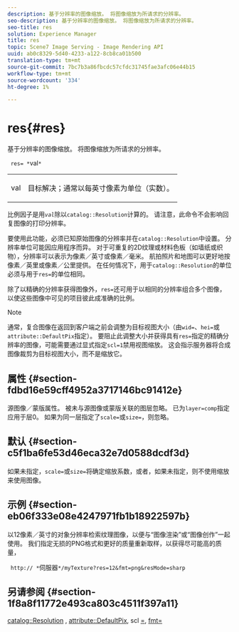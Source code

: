 ```yaml
---
description: 基于分辨率的图像缩放。 将图像缩放为所请求的分辨率。
seo-description: 基于分辨率的图像缩放。 将图像缩放为所请求的分辨率。
seo-title: res
solution: Experience Manager
title: res
topic: Scene7 Image Serving - Image Rendering API
uuid: ab0c8329-5d40-4233-a122-8cb8ca01b500
translation-type: tm+mt
source-git-commit: 7bc7b3a86fbcdc57cfdc31745fae3afc06e44b15
workflow-type: tm+mt
source-wordcount: '334'
ht-degree: 1%

---
```



# res{#res}

基于分辨率的图像缩放。 将图像缩放为所请求的分辨率。

` res= *`val`*`

<table id="simpletable_E69F3709266749C4A165C90FF18FF5AA"> 
 <tr class="strow"> 
  <td class="stentry"> <p> <span class="varname"> val  </span> </p> </td> 
  <td class="stentry"> <p>目标解决；通常以每英寸像素为单位（实数）。 </p> </td> 
 </tr> 
</table>

比例因子是用&#x200B;*`val`*&#x200B;除以`catalog::Resolution`计算的。 请注意，此命令不会影响回复图像的打印分辨率。

要使用此功能，必须已知原始图像的分辨率并在`catalog::Resolution`中设置。 分辨率单位可能因应用程序而异。 对于可重复的2D纹理或材料色板（如墙纸或织物），分辨率可以表示为像素／英寸或像素／毫米。 航拍照片和地图可以更好地按像素／英里或像素／公里提供。 在任何情况下，用于`catalog::Resolution`的单位必须与用于`res=`的单位相同。

除了以精确的分辨率获得图像外，`res=`还可用于以相同的分辨率组合多个图像，以使这些图像中可见的项目彼此成准确的比例。

>[!NOTE]
>
>通常，复合图像在返回到客户端之前会调整为目标视图大小（由`wid=`、`hei=`或`attribute::DefaultPix`指定）。 要阻止此调整大小并获得具有`res=`指定的精确分辨率的图像，可能需要通过显式指定`scl=1`禁用视图缩放。 这会指示服务器将合成图像裁剪为目标视图大小，而不是缩放它。

## 属性 {#section-fdbd16e59cff4952a3717146bc91412e}

源图像／蒙版属性。 被未与源图像或蒙版关联的图层忽略。 已为`layer=comp`指定应用于层0。 如果为同一层指定了`scale=`或`size=`，则忽略。

## 默认 {#section-c5f1ba6fe53d46eca32e7d0588dcdf3d}

如果未指定，`scale=`或`size=`将确定缩放系数，或者，如果未指定，则不使用缩放来使用图像。

## 示例 {#section-eb06f333e08e4247971fb1b18922597b}

以12像素／英寸的对象分辨率检索纹理图像，以便与“图像渲染”或“图像创作”一起使用。 我们指定无损的PNG格式和更好的质量重新取样，以获得尽可能高的质量，

` http:// *`伺服器`*/myTexture?res=12&fmt=png&resMode=sharp`

## 另请参阅 {#section-1f8a8f11772e493ca803c4511f397a11}

[catalog::Resolution](../../../../../is-api/image-catalog/image-serving-api-ref/c-image-catalog-reference/c-image-svg-data-reference/c-image-data-reference/r-resolution-cat.md#reference-de489f5f36b64bd0831749546f8728e1) ,  [attribute::DefaultPix](../../../../../is-api/image-catalog/image-serving-api-ref/c-image-catalog-reference/c-attributes-reference/r-defaultpix.md#reference-996b2c22b30f4fd9b970c84063306df1), scl [=](../../../../../is-api/http-ref/image-serving-api-ref/c-http-protocol-reference/c-command-reference/r-scl.md#reference-b2a74e493d0d407e98fe350551ba3fcc),  [fmt=](../../../../../is-api/http-ref/image-serving-api-ref/c-http-protocol-reference/c-command-reference/r-is-http-fmt.md#reference-cdf10043423b45ba9fe15157fb3ae37a)

